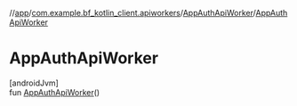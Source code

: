 //[app](../../../index.md)/[com.example.bf_kotlin_client.apiworkers](../index.md)/[AppAuthApiWorker](index.md)/[AppAuthApiWorker](-app-auth-api-worker.md)

# AppAuthApiWorker

[androidJvm]\
fun [AppAuthApiWorker](-app-auth-api-worker.md)()
